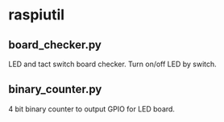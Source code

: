 # raspiutil

## board_checker.py
LED and tact switch board checker. Turn on/off LED by switch.

## binary_counter.py
4 bit binary counter to output GPIO for LED board.

